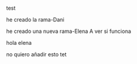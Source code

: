 test

he creado la rama-Dani

he creado una nueva rama-Elena
A ver si funciona

hola elena

no quiero añadir esto
tet

